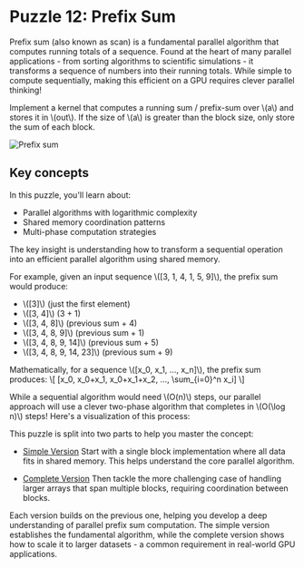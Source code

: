 # Puzzle 12: Prefix Sum

Prefix sum (also known as scan) is a fundamental parallel algorithm that computes running totals of a sequence. Found at the heart of many parallel applications - from sorting algorithms to scientific simulations - it transforms a sequence of numbers into their running totals. While simple to compute sequentially, making this efficient on a GPU requires clever parallel thinking!

Implement a kernel that computes a running sum / prefix-sum over \\(a\\) and stores it in \\(out\\).
If the size of \\(a\\) is greater than the block size, only store the sum of each block.

![Prefix sum](./media/videos/720p30/puzzle_12_viz.gif)

## Key concepts

In this puzzle, you'll learn about:
- Parallel algorithms with logarithmic complexity
- Shared memory coordination patterns
- Multi-phase computation strategies

The key insight is understanding how to transform a sequential operation into an efficient parallel algorithm using shared memory.

For example, given an input sequence \\([3, 1, 4, 1, 5, 9]\\), the prefix sum would produce:
- \\([3]\\) (just the first element)
- \\([3, 4]\\) (3 + 1)
- \\([3, 4, 8]\\) (previous sum + 4)
- \\([3, 4, 8, 9]\\) (previous sum + 1)
- \\([3, 4, 8, 9, 14]\\) (previous sum + 5)
- \\([3, 4, 8, 9, 14, 23]\\) (previous sum + 9)

Mathematically, for a sequence \\([x_0, x_1, ..., x_n]\\), the prefix sum produces:
\\[ [x_0, x_0+x_1, x_0+x_1+x_2, ..., \sum_{i=0}^n x_i] \\]

While a sequential algorithm would need \\(O(n)\\) steps, our parallel approach will use a clever two-phase algorithm that completes in \\(O(\log n)\\) steps! Here's a visualization of this process:

This puzzle is split into two parts to help you master the concept:

- [Simple Version](./simple.md)
  Start with a single block implementation where all data fits in shared memory. This helps understand the core parallel algorithm.

- [Complete Version](./complete.md)
  Then tackle the more challenging case of handling larger arrays that span multiple blocks, requiring coordination between blocks.

Each version builds on the previous one, helping you develop a deep understanding of parallel prefix sum computation. The simple version establishes the fundamental algorithm, while the complete version shows how to scale it to larger datasets - a common requirement in real-world GPU applications.
